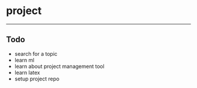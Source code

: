 # project
---

## Todo
- search for a topic
- learn ml
- learn about project management tool
- learn latex 
- setup project repo
